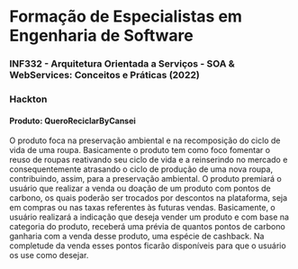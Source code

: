 # Formação de Especialistas em Engenharia de Software
### INF332 - Arquitetura Orientada a Serviços - SOA & WebServices: Conceitos e Práticas (2022)
### Hackton
#### Produto: QueroReciclarByCansei

O produto foca na preservação ambiental e na recomposição do ciclo de vida de uma roupa. 
Basicamente o produto tem como foco fomentar o reuso de roupas reativando seu ciclo de vida e a reinserindo no mercado e consequentemente atrasando o ciclo de produção de uma nova roupa, contribuindo, assim, para a preservação ambiental.
O produto premiará o usuário que realizar a venda ou doação de um produto com pontos de carbono, os quais poderão ser trocados por descontos na plataforma, seja em compras ou nas taxas referentes às futuras vendas. 
Basicamente, o usuário realizará a indicação que deseja vender um produto e com base na categoria do produto, receberá uma prévia  de quantos pontos de carbono ganharia com a venda desse produto, uma espécie de cashback. Na completude da venda esses pontos ficarão disponíveis para que o usuário os use como desejar. 

